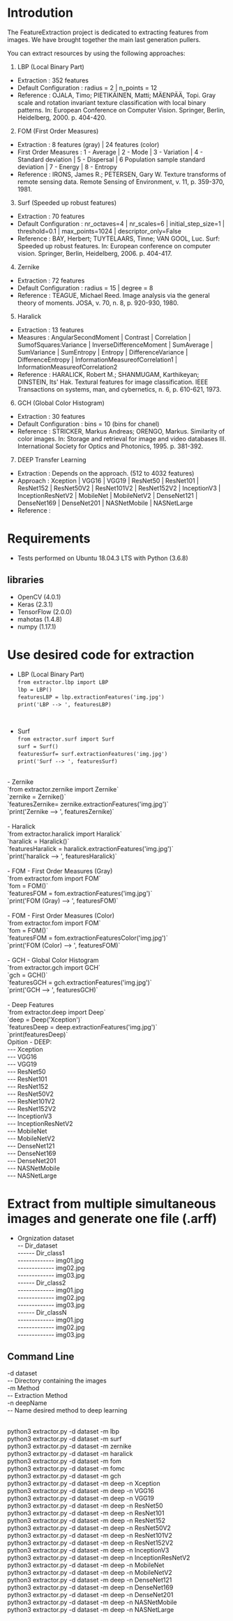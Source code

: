 # Introdution

The FeatureExtraction project is dedicated to extracting features from images. We have brought together the main last generation pullers.<br />

You can extract resources by using the following approaches:<br />

1. LBP (Local Binary Part) 
- Extraction            : 352 features 
- Default Configuration : radius = 2 | n_points = 12
- Reference             : OJALA, Timo; PIETIKÄINEN, Matti; MÄENPÄÄ, Topi. Gray scale and rotation invariant texture classification with local binary patterns. In: European Conference on Computer Vision. Springer, Berlin, Heidelberg, 2000. p. 404-420. 
  
2. FOM (First Order Measures)
- Extraction            : 8 features (gray) | 24 features (color)
- First Order Measures  : 1 - Average |  2 - Mode | 3 - Variation | 4 - Standard deviation | 5 - Dispersal | 6 Population sample standard deviation | 7 - Energy | 8 - Entropy
- Reference             : IRONS, James R.; PETERSEN, Gary W. Texture transforms of remote sensing data. Remote Sensing of Environment, v. 11, p. 359-370, 1981.

3. Surf (Speeded up robust features)
- Extraction            : 70 features
- Default Configuration : nr_octaves=4 | nr_scales=6 | initial_step_size=1 | threshold=0.1 | max_points=1024 |  descriptor_only=False
- Reference             : BAY, Herbert; TUYTELAARS, Tinne; VAN GOOL, Luc. Surf: Speeded up robust features. In: European conference on computer vision. Springer, Berlin, Heidelberg, 2006. p. 404-417.

4. Zernike
- Extraction            : 72 features
- Default Configuration : radius = 15 | degree = 8
- Reference             : TEAGUE, Michael Reed. Image analysis via the general theory of moments. JOSA, v. 70, n. 8, p. 920-930, 1980.

5. Haralick 
- Extraction            : 13 features
- Measures              : AngularSecondMoment | Contrast | Correlation | SumofSquares:Variance | InverseDifferenceMoment | SumAverage | SumVariance | SumEntropy | Entropy | DifferenceVariance | DifferenceEntropy | InformationMeasureofCorrelation1 | InformationMeasureofCorrelation2
- Reference             : HARALICK, Robert M.; SHANMUGAM, Karthikeyan; DINSTEIN, Its' Hak. Textural features for image classification. IEEE Transactions on systems, man, and cybernetics, n. 6, p. 610-621, 1973.

6. GCH (Global Color Histogram)
- Extraction            : 30 features
- Default Configuration : bins = 10 (bins for chanel)
- Reference             : STRICKER, Markus Andreas; ORENGO, Markus. Similarity of color images. In: Storage and retrieval for image and video databases III. International Society for Optics and Photonics, 1995. p. 381-392.

7. DEEP Transfer Learning
- Extraction            : Depends on the approach. (512 to 4032 features)
- Approach              : Xception | VGG16 | VGG19 | ResNet50 | ResNet101 | ResNet152 | ResNet50V2 | ResNet101V2 | ResNet152V2 | InceptionV3 | InceptionResNetV2 | MobileNet | MobileNetV2 | DenseNet121 | DenseNet169 | DenseNet201 | NASNetMobile | NASNetLarge 
- Reference             :

# Requirements
- Tests performed on Ubuntu 18.04.3 LTS with Python (3.6.8) 
## libraries
- OpenCV (4.0.1)
- Keras (2.3.1) 
- TensorFlow (2.0.0)
- mahotas (1.4.8)
- numpy (1.17.1)

# Use desired code for extraction <br />
- LBP (Local Binary Part)<br />
`from extractor.lbp import LBP`<br />
`lbp = LBP()`<br />
`featuresLBP = lbp.extractionFeatures('img.jpg')`<br />
`print('LBP --> ', featuresLBP)`<br />
<br />

- Surf<br />
`from extractor.surf import Surf`<br />
`surf = Surf()`<br />
`featuresSurf= surf.extractionFeatures('img.jpg')`<br />
`print('Surf --> ', featuresSurf)`<br />
<br />
- Zernike<br />
`from extractor.zernike import Zernike`<br />
`zernike = Zernike()`<br />
`featuresZernike= zernike.extractionFeatures('img.jpg')`<br />
`print('Zernike --> ', featuresZernike)`<br />
<br />
- Haralick <br />
`from extractor.haralick import Haralick`<br />
`haralick = Haralick()`<br />
`featuresHaralick = haralick.extractionFeatures('img.jpg')`<br />
`print('haralick --> ', featuresHaralick)`<br />
<br />
- FOM - First Order Measures (Gray) <br />
`from extractor.fom import FOM`<br />
`fom = FOM()`<br />
`featuresFOM = fom.extractionFeatures('img.jpg')`<br />
`print('FOM (Gray) --> ', featuresFOM)`<br />
<br />
- FOM - First Order Measures (Color)<br />
`from extractor.fom import FOM`<br />
`fom = FOM()`<br />
`featuresFOM = fom.extractionFeaturesColor('img.jpg')`<br />
`print('FOM (Color) --> ', featuresFOM)`<br />
<br />
- GCH - Global Color Histogram<br />
`from extractor.gch import GCH`<br />
`gch = GCH()`<br />
`featuresGCH = gch.extractionFeatures('img.jpg')`<br />
`print('GCH --> ', featuresGCH)`<br />
<br />
- Deep Features  <br />
`from extractor.deep import Deep`<br />
`deep = Deep('Xception')`<br />
`featuresDeep = deep.extractionFeatures('img.jpg')`<br />
`print(featuresDeep)`<br />
Opition - DEEP:<br />
--- Xception<br />
--- VGG16<br />
--- VGG19 <br />
--- ResNet50 <br />
--- ResNet101<br />
--- ResNet152<br />
--- ResNet50V2<br />
--- ResNet101V2<br />
--- ResNet152V2<br />
--- InceptionV3<br />
--- InceptionResNetV2<br />
--- MobileNet<br />
--- MobileNetV2<br />
--- DenseNet121<br />
--- DenseNet169<br />
--- DenseNet201<br />
--- NASNetMobile<br />
--- NASNetLarge<br />


# Extract from multiple simultaneous images and generate one file (.arff)
- Orgnization dataset<br />
-- Dir_dataset<br />
------ Dir_class1<br />
------------- img01.jpg<br />
------------- img02.jpg<br />
------------- img03.jpg<br />
------ Dir_class2<br />
------------- img01.jpg<br />
------------- img02.jpg<br />
------------- img03.jpg<br />
------ Dir_classN<br />
------------- img01.jpg<br />
------------- img02.jpg<br />
------------- img03.jpg<br />

## Command Line

-d dataset<br />
-- Directory containing the images <br />
-m Method<br />
-- Extraction Method<br />
-n deepName<br />
-- Name desired method to deep learning<br />
<br />

python3 extractor.py -d dataset -m lbp <br />
python3 extractor.py -d dataset -m surf <br />
python3 extractor.py -d dataset -m zernike <br />
python3 extractor.py -d dataset -m haralick <br />
python3 extractor.py -d dataset -m fom <br />
python3 extractor.py -d dataset -m fomc <br />
python3 extractor.py -d dataset -m gch <br />
python3 extractor.py -d dataset -m deep -n Xception<br />
python3 extractor.py -d dataset -m deep -n VGG16<br />
python3 extractor.py -d dataset -m deep -n VGG19<br />
python3 extractor.py -d dataset -m deep -n ResNet50<br />
python3 extractor.py -d dataset -m deep -n ResNet101<br />
python3 extractor.py -d dataset -m deep -n ResNet152<br />
python3 extractor.py -d dataset -m deep -n ResNet50V2<br />
python3 extractor.py -d dataset -m deep -n ResNet101V2<br />
python3 extractor.py -d dataset -m deep -n ResNet152V2<br />
python3 extractor.py -d dataset -m deep -n InceptionV3<br />
python3 extractor.py -d dataset -m deep -n InceptionResNetV2<br />
python3 extractor.py -d dataset -m deep -n MobileNet<br />
python3 extractor.py -d dataset -m deep -n MobileNetV2<br />
python3 extractor.py -d dataset -m deep -n DenseNet121<br />
python3 extractor.py -d dataset -m deep -n DenseNet169<br />
python3 extractor.py -d dataset -m deep -n DenseNet201<br />
python3 extractor.py -d dataset -m deep -n NASNetMobile<br />
python3 extractor.py -d dataset -m deep -n NASNetLarge<br />
